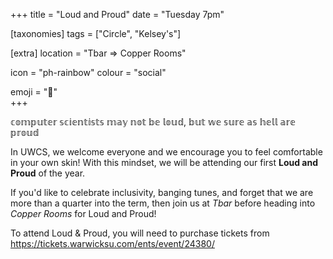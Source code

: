 +++ title = "Loud and Proud" date = "Tuesday 7pm"

[taxonomies] tags = ["Circle", "Kelsey's"]

[extra] location = "Tbar ⇒ Copper Rooms"

icon = "ph-rainbow" colour = "social" 

emoji = "🌈"  
+++

𝕔𝕠𝕞𝕡𝕦𝕥𝕖𝕣 𝕤𝕔𝕚𝕖𝕟𝕥𝕚𝕤𝕥𝕤 𝕞𝕒𝕪 𝕟𝕠𝕥 𝕓𝕖 𝕝𝕠𝕦𝕕, 𝕓𝕦𝕥 𝕨𝕖 𝕤𝕦𝕣𝕖 𝕒𝕤 𝕙𝕖𝕝𝕝 𝕒𝕣𝕖 𝕡𝕣𝕠𝕦𝕕

In UWCS, we welcome everyone and we encourage you to feel comfortable in your own skin! With this mindset, we will be attending our first **Loud and Proud** of the year. 

If you'd like to celebrate inclusivity, banging tunes, and forget that we are more than a quarter into the term, then join us at *Tbar* before heading into *Copper Rooms* for Loud and Proud!

To attend Loud & Proud, you will need to purchase tickets from https://tickets.warwicksu.com/ents/event/24380/
